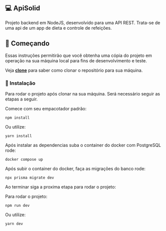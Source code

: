 ## 💻 ApiSolid

Projeto backend em NodeJS, desenvolvido para uma API REST. Trata-se de uma api de um app de dieta e controle de refeições.

## 🚀 Começando

Essas instruções permitirão que você obtenha uma cópia do projeto em operação na sua máquina local para fins de desenvolvimento e teste.

Veja **[clone](https://github.com/EngJao89/nodejs-api-rest-challenge.git)** para saber como clonar o repositório para sua máquina.

### 🔧 Instalação

Para rodar o projeto após clonar na sua máquina. Será necessário seguir as etapas a seguir.

Comece com seu empacotador padrão:

```
npm install
```

Ou utilize:

```
yarn install
```

Após instalar as dependencias suba o container do docker com PostgreSQL rode:

```
docker compose up
```

Após subir o container do docker, faça as migrações do banco rode:

```
npx prisma migrate dev
```

Ao terminar siga a proxima etapa para rodar o projeto:

Para rodar o projeto:

```
npm run dev
```

Ou utilize:

```
yarn dev
```
